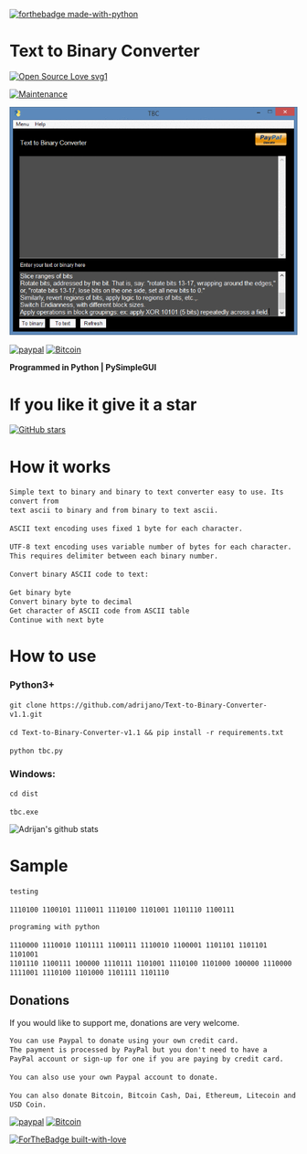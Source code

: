 [![forthebadge made-with-python](http://ForTheBadge.com/images/badges/made-with-python.svg)](https://www.python.org/)

# Text to Binary Converter

[![Open Source Love svg1](https://badges.frapsoft.com/os/v1/open-source.svg?v=103)](https://github.com/adrijano/Text-to-Binary-Converter-v1.1/)

[![Maintenance](https://img.shields.io/badge/Maintained%3F-yes-green.svg)](https://github.com/adrijano/Text-to-Binary-Converter-v1.1/graphs/commit-activity)

![STB](txt.gif)

[![paypal](https://svgshare.com/i/Q0_.svg)](https://www.paypal.com/donate/?cmd=_s-xclick&hosted_button_id=PFB6A6HLAQHC2&source=url)  [![Bitcoin](https://svgshare.com/i/PzX.svg)](https://commerce.coinbase.com/checkout/149a6235-ec7e-4d3b-a1ae-b08c4f08b4f6)

**Programmed in Python | PySimpleGUI**

# If you like it give it a star

[![GitHub stars](https://img.shields.io/github/stars/adrijano/Text-to-Binary-Converter-v1.1.svg?style=social&label=Star&maxAge=2592000)](https://github.com/adrijano/Text-to-Binary-Converter-v1.1)


# How it works
```
Simple text to binary and binary to text converter easy to use. Its convert from
text ascii to binary and from binary to text ascii.

ASCII text encoding uses fixed 1 byte for each character.

UTF-8 text encoding uses variable number of bytes for each character. This requires delimiter between each binary number.

Convert binary ASCII code to text:

Get binary byte
Convert binary byte to decimal
Get character of ASCII code from ASCII table
Continue with next byte
```


# How to use

### Python3+
```
git clone https://github.com/adrijano/Text-to-Binary-Converter-v1.1.git

cd Text-to-Binary-Converter-v1.1 && pip install -r requirements.txt

python tbc.py
```

### Windows:
```
cd dist

tbc.exe
```
![Adrijan's github stats](https://github-readme-stats.vercel.app/api?username=adrijano&show_icons=true)


# Sample 
```
testing

1110100 1100101 1110011 1110100 1101001 1101110 1100111
```

```
programing with python

1110000 1110010 1101111 1100111 1110010 1100001 1101101 1101101 1101001 
1101110 1100111 100000 1110111 1101001 1110100 1101000 100000 1110000 
1111001 1110100 1101000 1101111 1101110
```

## Donations
If you would like to support me, donations are very welcome.

```
You can use Paypal to donate using your own credit card. 
The payment is processed by PayPal but you don't need to have a
PayPal account or sign-up for one if you are paying by credit card.

You can also use your own Paypal account to donate.

You can also donate Bitcoin, Bitcoin Cash, Dai, Ethereum, Litecoin and USD Coin.
```
[![paypal](https://svgshare.com/i/Q0_.svg)](https://www.paypal.com/donate/?cmd=_s-xclick&hosted_button_id=PFB6A6HLAQHC2&source=url)  [![Bitcoin](https://svgshare.com/i/PzX.svg)](https://commerce.coinbase.com/checkout/149a6235-ec7e-4d3b-a1ae-b08c4f08b4f6)

[![ForTheBadge built-with-love](http://ForTheBadge.com/images/badges/built-with-love.svg)](https://github.com/adrijano/Text-to-Binary-Converter-v1.1)


